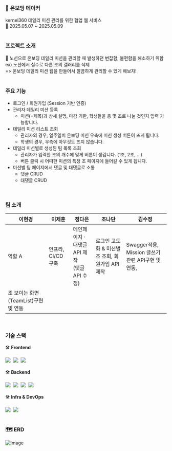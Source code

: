 ### 📝 온보딩 메이커
kernel360 데일리 미션 관리를 위한 협업 웹 서비스 <br/>
📆 2025.05.07 ~ 2025.05.09
<br/>
<br/>
### 프로젝트 소개
😤 노션으로 온보딩 데일리 미션을 관리할 때 발생하던 번잡함, 불편함을 해소하기 위함 <br/>
ex) 노션에서 실수로 다른 조의 갤러리를 삭제 <br/>
=> 온보딩 데일리 미션 웹을 만들어서 깔끔하게 관리할 수 있게 해보자!
<br/>
<br/>
### 주요 기능
- 로그인 / 회원가입 (Session 기반 인증)
- 관리자 데일리 미션 등록
  - 미션(=제목)과 상세 설명, 마감 기한, 학생들을 총 몇 조로 나눌 것인지 입력 가능합니다.
- 데일리 미션 리스트 조회
  - 관리자의 경우, 일주일치 온보딩 미션 우측에 미션 생성 버튼이 뜨게 됩니다.
  - 학생의 경우, 우측에 아무것도 뜨지 않습니다.
- 데일리 미션별로 생성된 팀 목록 조회
    - 관리자가 입력한 조의 개수에 맞게 버튼이 생깁니다. (1조, 2조, …)
    - 버튼 클릭 시 어떠한 미션의 특정 조 페이지에 들어갈 수 있게 됩니다.
- 미션별 팀 페이지에서 댓글 및 대댓글로 소통
    - 댓글 CRUD
    - 대댓글 CRUD

<br/>

### 팀 소개
| 이현경 | 이제훈 | 정다은 | 조나단 | 김수정 |
|--------|--------|--------|--------|--------|
| 역할 A | 인프라, CI/CD 구축 | 메인페이지 &middot; 대댓글 API 제작 <br> (댓글 API 수정) | 로그인 고도화 & 미션별 조 조회, 회원가입 API 제작 | Swagger적용, Mission 글쓰기 관련 API구현 및 연동, 
 조 보이는 화면(TeamList)구현 및 연동 |
<br/>

### 기술 스택
🛠️ **Frontend**<br/>
<br/>
<img src="https://img.shields.io/badge/Typescript-3178C6?style=flat-square&logo=Typescript&logoColor=white"/>&nbsp;&nbsp;<img src="https://img.shields.io/badge/React-61DAFB?style=flat-square&logo=React&logoColor=black"/>&nbsp;&nbsp;<img src="https://img.shields.io/badge/Vercel-000000?style=flat-square&logo=Vercel&logoColor=white"/>
<br/>
<br/>
🛠️ **Backend**<br/>
<br/>
<img src="https://img.shields.io/badge/java-007396?style=for-the-badge&logo=OpenJDK&logoColor=white">&nbsp;&nbsp;<img src="https://img.shields.io/badge/springboot-6DB33F?style=for-the-badge&logo=springboot&logoColor=white">&nbsp;&nbsp;<img src="https://img.shields.io/badge/MySQL-4479A1?style=for-the-badge&logo=MySQL&logoColor=white">&nbsp;&nbsp;<img src="https://img.shields.io/badge/Amazon%20S3-569A31?style=for-the-badge&logo=Amazon%20S3&logoColor=white">&nbsp;&nbsp;
<br/>
<br/>
🛠️ **Infra & DevOps**<br/>
<br/>
<img src="https://img.shields.io/badge/docker-%230db7ed.svg?style=for-the-badge&logo=docker&logoColor=white">&nbsp;&nbsp;<img src="https://img.shields.io/badge/Amazon%20EC2-FF9900?style=for-the-badge&logo=Amazon%20EC2&logoColor=white">
<br/>
<br/>
### 🗺 ERD
![Image](https://github.com/user-attachments/assets/abd097bc-24ad-4734-b1be-f2c7dea745ce)
<br/>
<br/>
